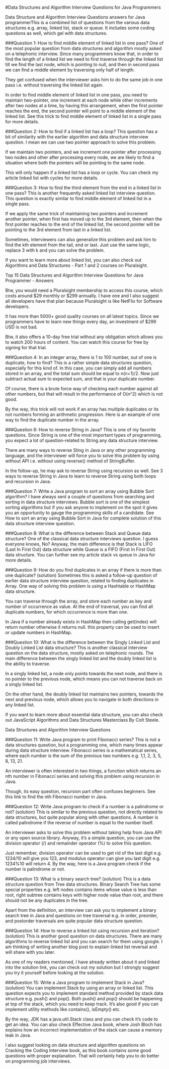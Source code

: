 #Data Structures and Algorithm Interview Questions for Java Programmers

Data Structure and Algorithm Interview Questions answers for Java programmerThis is a combined list of questions from the various data structures e.g. array, linked list, stack or queue. It includes some coding questions as well, which gel with data structures. 

###Question 1: How to find middle element of linked list in one pass?
One of the most popular question from data structures and algorithm mostly asked on a telephonic interview. Since many programmers know that, in order to find the length of a linked list we need to first traverse through the linked list till we find the last node, which is pointing to null, and then in second pass we can find a middle element by traversing only half of length. 

They get confused when the interviewer asks him to do the same job in one pass i.e. without traversing the linked list again. 

In order to find middle element of linked list in one pass, you need to maintain two-pointer, one increment at each node while other increments after two nodes at a time, by having this arrangement, when the first pointer reaches the end, the second pointer will point to a middle element of the linked list. See this trick to find middle element of linked list in a single pass for more details.



###Question 2: How to find if a linked list has a loop?
This question has a bit of similarity with the earlier algorithm and data structure interview question. I mean we can use two pointer approach to solve this problem. 

If we maintain two pointers, and we increment one pointer after processing two nodes and other after processing every node, we are likely to find a situation where both the pointers will be pointing to the same node. 

This will only happen if a linked list has a loop or cycle. You can check my article linked list with cycles for more details. 



###Question 3: How to find the third element from the end in a linked list in one pass?
This is another frequently asked linked list interview question. This question is exactly similar to find middle element of linked list in a single pass. 

If we apply the same trick of maintaining two pointers and increment another pointer, when first has moved up to the 3rd element, then when the first pointer reaches to the end of the linked list, the second pointer will be pointing to the 3rd element from last in a linked list.

Sometimes, interviewers can also generalize this problem and ask him to find the kth element from the tail, end or last. Just use the same logic, replace 3 with k and you can solve the problem.  

If you want to learn more about linked list, you can also check out Algorithms and Data Structures - Part 1 and 2 courses on Pluralsight.

Top 15 Data Structures and Algorithm Interview Questions for Java Programmer - Answers

Btw, you would need a Pluralsight membership to access this course, which costs around $29 monthly or $299 annually. I have one and I also suggest all developers have that plan because Pluralsight is like NetFlix for Software developers.

It has more than 5000+ good quality courses on all latest topics. Since we programmers have to learn new things every day, an investment of $299 USD is not bad.

Btw, it also offers a 10-day free trial without any obligation which allows you to watch 200 hours of content. You can watch this course for free by signing for that trial.



###Question 4: In an integer array, there is 1 to 100 number, out of one is duplicate, how to find?
This is a rather simple data structures question, especially for this kind of. In this case, you can simply add all numbers stored in an array, and the total sum should be equal to n(n+1)/2. Now just subtract actual sum to expected sum, and that is your duplicate number. 

Of course, there is a brute force way of checking each number against all other numbers, but that will result in the performance of O(n^2) which is not good. 

By the way, this trick will not work if an array has multiple duplicates or its not numbers forming an arithmetic progression. Here is an example of one way to find the duplicate number in the array.



###Question 6: How to reverse String in Java?
This is one of my favorite questions. Since String is one of the most important types of programming, you expect a lot of question-related to String any data structure interview. 

There are many ways to reverse Sting in Java or any other programming language, and the interviewer will force you to solve this problem by using without API i.e. without using reverse() method of StringBuffer. 

In the follow-up, he may ask to reverse String using recursion as well. See 3 ways to reverse String in Java to learn to reverse String using both loops and recursion in Java.



###Question 7: Write a Java program to sort an array using Bubble Sort algorithm?
I have always sent a couple of questions from searching and sorting in data structure interviews. Bubble sort is one of the simplest sorting algorithms but if you ask anyone to implement on the spot it gives you an opportunity to gauge the programming skills of a candidate. See How to sort an array using Bubble Sort in Java for complete solution of this data structure interview question.



###Question 8: What is the difference between Stack and Queue data structure?
One of the classical data structure interviews question. I guess everyone knows, No? Anyway, the main difference is that Stack is LIFO (Last In First Out) data structure while Queue is a FIFO (First In First Out) data structure. You can further see my article stack vs queue in Java for more details. 

###Question 9: How do you find duplicates in an array if there is more than one duplicate? (solution)
Sometimes this is asked a follow-up question of earlier data structure interview question, related to finding duplicates in Array. One way of solving this problem is using a Hashtable or HashMap data structure. 

You can traverse through the array, and store each number as key and number of occurrence as value. At the end of traversal, you can find all duplicate numbers, for which occurrence is more than one. 

In Java if a number already exists in HashMap then calling get(index) will return number otherwise it returns null. this property can be used to insert or update numbers in HashMap.

###Question 10: What is the difference between the Singly Linked List and Doubly Linked List data structure?
This is another classical interview question on the data structure, mostly asked on telephonic rounds. The main difference between the singly linked list and the doubly linked list is the ability to traverse. 

In a singly linked list, a node only points towards the next node, and there is no pointer to the previous node, which means you can not traverse back on a singly linked list. 

On the other hand, the doubly linked list maintains two pointers, towards the next and previous node, which allows you to navigate in both directions in any linked list. 

If you want to learn more about essential data structure, you can also check out JavaScript Algorithms and Data Structures Masterclass By Colt Steele. 

Data Structures and Algorithm Interview Questions



###Question 11: Write Java program to print Fibonacci series?
This is not a data structures question, but a programming one, which many times appear during data structure interview. Fibonacci series is a mathematical series, where each number is the sum of the previous two numbers e.g. 1,1, 2, 3, 5, 8, 13, 21. 

An interviewer is often interested in two things, a function which returns an nth number in Fibonacci series and solving this problem using recursion in Java. 

Though, its easy question, recursion part often confuses beginners. See this link to find the nth Fibonacci number in Java.


###Question 12: Write Java program to check if a number is a palindrome or not? (solution)
This is similar to the previous question, not directly related to data structures, but quite popular along with other questions. A number is called palindrome if the reverse of number is equal to the number itself. 

An interviewer asks to solve this problem without taking help from Java API or any open source library. Anyway, it’s a simple question, you can use the division operator (/) and remainder operator (%) to solve this question. 

Just remember, division operator can be used to get rid of the last digit e.g. 1234/10 will give you 123, and modulus operator can give you last digit e.g. 1234%10 will return 4. By the way, here is a Java program check if the number is palindrome or not.



###Question 13: What is a binary search tree? (solution)
This is a data structure question from Tree data structures. Binary Search Tree has some special properties e.g. left nodes contains items whose value is less than root, right subtree contains keys with higher node value than root, and there should not be any duplicates in the tree. 

Apart from the definition, an interview can ask you to implement a binary search tree in Java and questions on tree traversal e.g. in order, preorder, and postorder traversals are quite popular data structure question.



###Question 14: How to reverse a linked list using recursion and iteration? (solution)
This is another good question on data structures. There are many algorithms to reverse linked list and you can search for them using google. I am thinking of writing another blog post to explain linked list reversal and will share with you later.

As one of my readers mentioned, I have already written about it and linked into the solution link, you can check out my solution but I strongly suggest you try it yourself before looking at the solution. 



###Question 15: Write a Java program to implement Stack in Java? (solution)
You can implement Stack by using an array or linked list. This question expects you to implement standard method provided by stack data structure e.g. push() and pop().  Both push() and pop() should be happening at top of the stack, which you need to keep track. It’s also good if you can implement utility methods like contains(), isEmpty() etc. 

By the way, JDK has a java.util.Stack class and you can check it’s code to get an idea. You can also check Effective Java book, where Josh Bloch has explains how an incorrect implementation of the stack can cause a memory leak in Java.

I also suggest looking on data structure and algorithm questions on Cracking the Coding Interview book, as this book contains some good questions with proper explanation. That will certainly help you to do better on programming job interviews. 